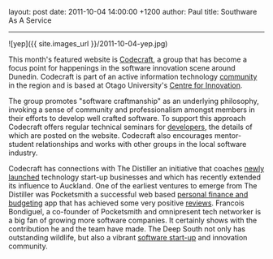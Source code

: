 layout: post
date: 2011-10-04 14:00:00 +1200
author: Paul
title: Southware As A Service



----

![yep]({{ site.images_url }}/2011-10-04-yep.jpg)

This month's featured website is [Codecraft](http://codecraft.org.nz/), a group that has become a focus point for happenings in the software innovation scene around Dunedin. Codecraft is part of an active information technology [community](http://archived.link/http://codecraft.org.nz/?q=node/8) in the region and is based at Otago University's [Centre for Innovation](http://www.otago.ac.nz/centreforinnovation/).

The group promotes "software craftmanship" as an underlying philosophy, invoking a sense of community and professionalism amongst members in their efforts to develop well crafted software. To support this approach Codecraft offers regular technical seminars for [developers](https://iwantmyname.co.nz/services/developer/), the details of which are posted on the website. Codecraft also encourages mentor-student relationships and works with other groups in the local software industry.

Codecraft has connections with The Distiller an initiative that coaches [newly launched](http://archived.link/http://www.thedistiller.org/startups) technology start-up businesses and which has recently extended its influence to Auckland. One of the earliest ventures to emerge from The Distiller was Pocketsmith a successful web based [personal finance and budgeting](http://www.pocketsmith.com/) app that has achieved some very positive [reviews](http://techcrunch.com/2009/07/18/start-saving-pocketsmith-is-a-crystal-ball-for-your-bank-accounts/). Francois Bondiguel, a co-founder of Pocketsmith and omnipresent tech networker is a big fan of growing more software companies. It certainly shows with the contribution he and the team have made. The Deep South not only has outstanding wildlife, but also a vibrant [software start-up](https://iwantmyname.com/blog/2011/09/iwantmyname-backs-startup-weekend.html) and innovation community.
